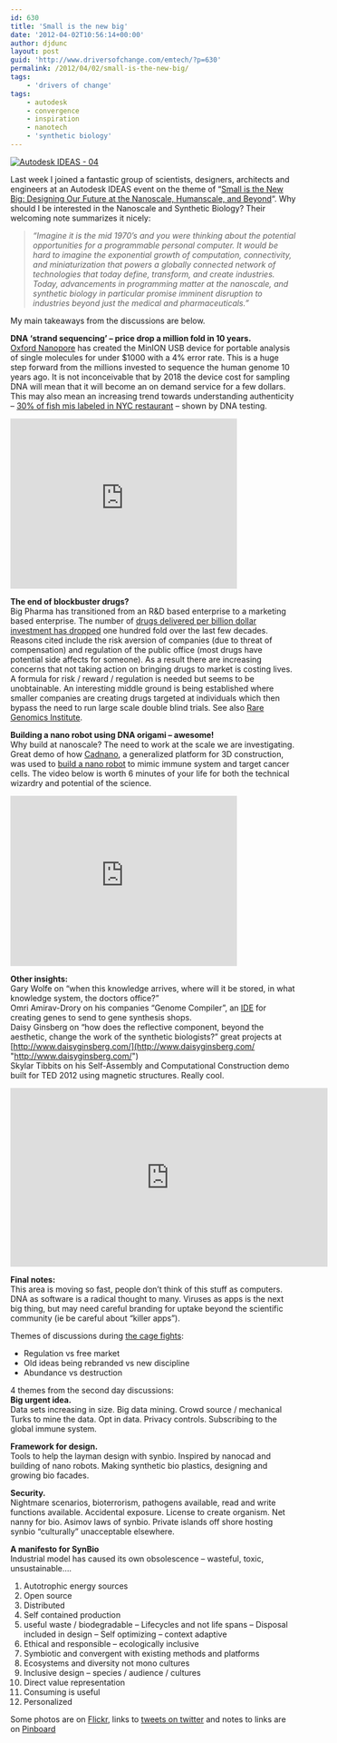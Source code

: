 ```yaml
---
id: 630
title: 'Small is the new big'
date: '2012-04-02T10:56:14+00:00'
author: djdunc
layout: post
guid: 'http://www.driversofchange.com/emtech/?p=630'
permalink: /2012/04/02/small-is-the-new-big/
tags:
    - 'drivers of change'
tags:
    - autodesk
    - convergence
    - inspiration
    - nanotech
    - 'synthetic biology'
---
```


[![Autodesk IDEAS - 04](https://i0.wp.com/farm8.staticflickr.com/7057/7038317955_1b70044748.jpg?resize=500%2C250)](http://www.flickr.com/photos/pseudonomad/7038317955/ "Autodesk IDEAS - 04 by pseudonomad, on Flickr")

Last week I joined a fantastic group of scientists, designers, architects and engineers at an Autodesk IDEAS event on the theme of “[Small is the New Big: Designing Our Future at the Nanoscale, Humanscale, and Beyond](http://usa.autodesk.com/adsk/servlet/pc/index?siteID=123112&id=18473644 "Autodesk IDEAS")“. Why should I be interested in the Nanoscale and Synthetic Biology? Their welcoming note summarizes it nicely:

> *“Imagine it is the mid 1970’s and you were thinking about the potential opportunities for a programmable personal computer. It would be hard to imagine the exponential growth of computation, connectivity, and miniaturization that powers a globally connected network of technologies that today define, transform, and create industries. Today, advancements in programming matter at the nanoscale, and synthetic biology in particular promise imminent disruption to industries beyond just the medical and pharmaceuticals.”*

My main takeaways from the discussions are below.

**DNA ‘strand sequencing’ – price drop a million fold in 10 years.**  
[Oxford Nanopore](http://www.nanoporetech.com/ "Nanopore") has created the MinION USB device for portable analysis of single molecules for under $1000 with a 4% error rate. This is a huge step forward from the millions invested to sequence the human genome 10 years ago. It is not inconceivable that by 2018 the device cost for sampling DNA will mean that it will become an on demand service for a few dollars. This may also mean an increasing trend towards understanding authenticity – [30% of fish mis labeled in NYC restaurant](http://www.consumerreports.org/cro/magazine-archive/2011/december/food/fake-fish/overview/index.htm "DNA fish testing") – shown by DNA testing.

<iframe frameborder="0" height="300" loading="lazy" src="http://player.vimeo.com/video/36907534?title=0&byline=0&portrait=0" width="400"></iframe>

**The end of blockbuster drugs?**   
Big Pharma has transitioned from an R&amp;D based enterprise to a marketing based enterprise. The number of [drugs delivered per billion dollar investment has dropped](http://www.nature.com/nrd/journal/v11/n3/full/nrd3681.html?WT.ec_id=NRD-201203 "Nature") one hundred fold over the last few decades. Reasons cited include the risk aversion of companies (due to threat of compensation) and regulation of the public office (most drugs have potential side affects for someone). As a result there are increasing concerns that not taking action on bringing drugs to market is costing lives. A formula for risk / reward / regulation is needed but seems to be unobtainable. An interesting middle ground is being established where smaller companies are creating drugs targeted at individuals which then bypass the need to run large scale double blind trials. See also [Rare Genomics Institute](http://mashable.com/2012/02/29/rare-genomics-institute/ "Rare genomics institute").

**Building a nano robot using DNA origami – awesome!**  
Why build at nanoscale? The need to work at the scale we are investigating. Great demo of how [Cadnano](http://cadnano.org/ "cadnano"), a generalized platform for 3D construction, was used to [build a nano robot](http://wyss.harvard.edu/viewpressrelease/75/ "Nano Robot") to mimic immune system and target cancer cells. The video below is worth 6 minutes of your life for both the technical wizardry and potential of the science.

<iframe frameborder="0" height="300" loading="lazy" src="http://player.vimeo.com/video/36880067?title=0&byline=0&portrait=0" width="400"></iframe>

**Other insights:**  
Gary Wolfe on “when this knowledge arrives, where will it be stored, in what knowledge system, the doctors office?”  
Omri Amirav-Drory on his companies “Genome Compiler”, an [IDE](http://en.wikipedia.org/wiki/Integrated_development_environment "wikipedia") for creating genes to send to gene synthesis shops.  
Daisy Ginsberg on “how does the reflective component, beyond the aesthetic, change the work of the synthetic biologists?” great projects at [http://www.daisyginsberg.com/](http://www.daisyginsberg.com/ "http://www.daisyginsberg.com/")  
Skylar Tibbits on his Self-Assembly and Computational Construction demo built for TED 2012 using magnetic structures. Really cool.  
<iframe frameborder="0" height="315" loading="lazy" src="http://www.youtube.com/embed/3vjQ-jWPgNs" width="560"></iframe>

**Final notes:**  
This area is moving so fast, people don’t think of this stuff as computers. DNA as software is a radical thought to many. Viruses as apps is the next big thing, but may need careful branding for uptake beyond the scientific community (ie be careful about “killer apps”).

Themes of discussions during [the cage fights](http://labs.blogs.com/its_alive_in_the_lab/2012/02/autodesk-at-ted-social-space-and-cage-match.html "Cage Fights"):

- Regulation vs free market
- Old ideas being rebranded vs new discipline
- Abundance vs destruction

4 themes from the second day discussions:  
**Big urgent idea.**  
Data sets increasing in size. Big data mining. Crowd source / mechanical Turks to mine the data. Opt in data. Privacy controls. Subscribing to the global immune system.

**Framework for design.**  
Tools to help the layman design with synbio. Inspired by nanocad and building of nano robots. Making synthetic bio plastics, designing and growing bio facades.

**Security.**  
Nightmare scenarios, bioterrorism, pathogens available, read and write functions available. Accidental exposure. License to create organism. Net nanny for bio. Asimov laws of synbio. Private islands off shore hosting synbio “culturally” unacceptable elsewhere.

**A manifesto for SynBio**  
Industrial model has caused its own obsolescence – wasteful, toxic, unsustainable….

1. Autotrophic energy sources
2. Open source
3. Distributed
4. Self contained production
5. useful waste / biodegradable – Lifecycles and not life spans – Disposal included in design – Self optimizing – context adaptive
6. Ethical and responsible – ecologically inclusive
7. Symbiotic and convergent with existing methods and platforms
8. Ecosystems and diversity not mono cultures
9. Inclusive design – species / audience / cultures
10. Direct value representation
11. Consuming is useful
12. Personalized

Some photos are on [Flickr](http://www.flickr.com/photos/pseudonomad/sets/72157629722608643/ "Flickr"), links to [tweets on twitter](https://twitter.com/#!/search/%23adskideas "twitter") and notes to links are on [Pinboard](http://pinboard.in/u:dunc/t:AutodeskIDEAS/ "Pinboard")